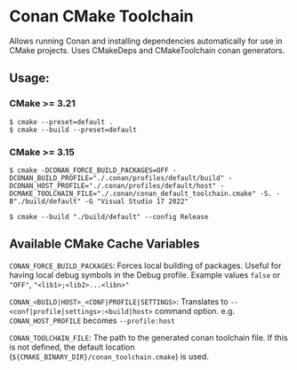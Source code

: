 # Conan CMake Toolchain

Allows running Conan and installing dependencies automatically for use in CMake projects.
Uses CMakeDeps and CMakeToolchain conan generators.

## Usage:

### CMake >= 3.21

```shell
$ cmake --preset=default .
$ cmake --build --preset=default
```


### CMake >= 3.15

```shell
$ cmake -DCONAN_FORCE_BUILD_PACKAGES=OFF -DCONAN_BUILD_PROFILE="./.conan/profiles/default/build" -DCONAN_HOST_PROFILE="./.conan/profiles/default/host" -DCMAKE_TOOLCHAIN_FILE="./.conan/conan_default_toolchain.cmake" -S. -B"./build/default" -G "Visual Studio 17 2022"

$ cmake --build "./build/default" --config Release
```

## Available CMake Cache Variables
`CONAN_FORCE_BUILD_PACKAGES`: Forces local building of packages. Useful for having local debug symbols in the Debug profile. Example values `false` or `"OFF"`, `"<lib1>;<lib2>...<libn>"`

`CONAN_<BUILD|HOST>_<CONF|PROFILE|SETTINGS>`: Translates to `--<conf|profile|settings>:<build|host>` command option. e.g. `CONAN_HOST_PROFILE` becomes `--profile:host`

`CONAN_TOOLCHAIN_FILE`: The path to the generated conan toolchain file. If this is not defined, the default location (`${CMAKE_BINARY_DIR}/conan_toolchain.cmake`) is used.
